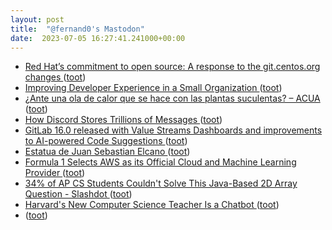 ```yaml
---
layout: post
title:  "@fernand0's Mastodon"
date:  2023-07-05 16:27:41.241000+00:00
---
```

*  [Red Hat’s commitment to open source: A response to the git.centos.org changes ](https://www.redhat.com/en/blog/red-hats-commitment-open-source-response-gitcentosorg-change) ([toot](https://mastodon.social/@fernand0/110662415891778545))
*  [Improving Developer Experience in a Small Organization ](https://www.infoq.com/news/2023/06/developer-experience-small-org) ([toot](https://mastodon.social/@fernand0/110662192049809921))
*  [¿Ante una ola de calor que se hace con las plantas suculentas? – ACUA ](https://asociacionacua.org/ante-una-ola-de-calor-que-se-hace-con-las-plantas-suculenta) ([toot](https://mastodon.social/@fernand0/110661963807654421))
*  [How Discord Stores Trillions of Messages ](https://discord.com/blog/how-discord-stores-trillions-of-message) ([toot](https://mastodon.social/@fernand0/110661322155184568))
*  [GitLab 16.0 released with Value Streams Dashboards and improvements to AI-powered Code Suggestions ](https://about.gitlab.com/releases/2023/05/22/gitlab-16-0-released) ([toot](https://mastodon.social/@fernand0/110661013002546448))
*  [Estatua de Juan Sebastian Elcano ](https://www.flickr.com/photos/fernand0/53007848750) ([toot](https://mastodon.social/@fernand0/110661002415764789))
*  [Formula 1 Selects AWS as its Official Cloud and Machine Learning Provider ](https://press.aboutamazon.com/2018/6/formula-1-selects-aws-as-its-official-cloud-and-machine-learning-provide) ([toot](https://mastodon.social/@fernand0/110660769107353329))
*  [34% of AP CS Students Couldn't Solve This Java-Based 2D Array Question - Slashdot ](https://developers.slashdot.org/story/23/06/26/018234/34-of-ap-cs-students-couldnt-solve-this-java-based-2d-array-questio) ([toot](https://mastodon.social/@fernand0/110660529571124251))
*  [Harvard's New Computer Science Teacher Is a Chatbot ](https://www.pcmag.com/news/harvards-new-computer-science-teacher-is-a-chatbo) ([toot](https://mastodon.social/@fernand0/110660299857101454))
*  [ ](https://mastodon.la/@oscoder) ([toot](https://mastodon.social/@fernand0/110657188862111374))
